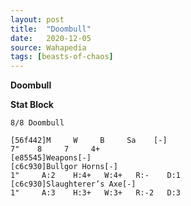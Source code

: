 ```yaml
---
layout: post
title:  "Doombull"
date:   2020-12-05
source: Wahapedia
tags: [beasts-of-chaos]
---
```


**Doombull**

**Stat Block**
```
8/8 Doombull
```

```
[56f442]M     W     B     Sa    [-]
7"    8     7     4+    
[e85545]Weapons[-]
[c6c930]Bullgor Horns[-]
1"     A:2    H:4+   W:4+   R:-    D:1   
[c6c930]Slaughterer’s Axe[-]
1"     A:3    H:3+   W:3+   R:-2   D:3   
```


